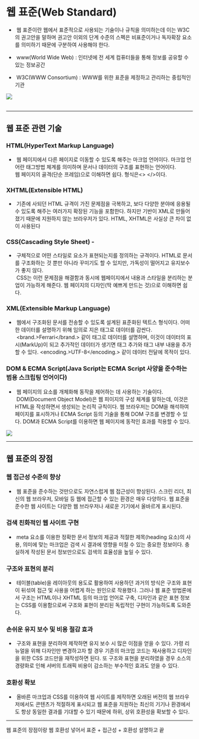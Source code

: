 # 웹 표준(Web Standard)<br>
- &nbsp;웹 표준이란 웹에서 표준적으로 사용되는 기술이나 규칙을 의미하는데 이는 W3C의 권고안을 말하며 권고안 이외의
단계 수준의 스펙은 비표준이거나 독자확장 요소를 의미하기 때문에 구분하여 사용해야 한다.

- &nbsp;www(World Wide Web) : 인터넷에 전 세계 컴퓨터들을 통해 정보를 공유할 수 있는 정보공간	

- &nbsp;W3C(WWW Consortium) : WWW를 위한 표준을 제정하고 관리하는 중립적인 기관

![](https://seulbinim.github.io/WSA/images/standards/process.png)<br><br>

------------------------------------

## 웹 표준 관련 기술 
### HTML(HyperText Markup Language) 
- &nbsp;웹 페이지에서 다른 페이지로 이동할 수 있도록 해주는 마크업 언어이다. 마크업 언어란 태그방법 체계를 의미하며 문서나 데이터의 구조를 표현하는 언어이다.<br>웹 페이지의 골격(단순 프레임)으로 이해하면 쉽다. 형식은<> </>이다. 
        
### XHTML(Extensible HTML)
- &nbsp;기존에 사되던 HTML 규격이 가진 문제점을 극복하고, 보다 다양한 분야에 응용될 수 있도록 해주는 여러가지 확장된 기능을 포함한다. 하지만 기반이 XML로 만들어졌기 때문에 지원하지 않는 브라우저가 있다. HTML, XHTML은 사실상 큰 차이 없이 사용된다
				

### CSS(Cascading Style Sheet) -
- &nbsp;구체적으로 어떤 스타일로 요소가 표현되는지를 정의하는 규격이다. HTML로 문서를 구조화하는 것 뿐만 아니라 꾸미기도 할 수 있지만, 가독성이 떨어지고 유지보수가 좋지 않다.<br>&nbsp;CSS는 이런 문제점을 해결함과 동시에 웹페이지에서 내용과 스타일을 분리하는 분업이 가능하게 해준다. 웹 페이지의 디자인(딱 예쁘게 만드는 것)으로 이해하면 쉽다.


### XML(Extensible Markup Language) 
- &nbsp;웹에서 구조화된 문서를 전송할 수 있도록 설계된 표준화된 텍트스 형식이다. 어떠한 데이터를 설명하기 위해 임의로 지은 태그로 데이터를 감싼다.<br>&nbsp;<brand.>Ferrari</brand.> 같이 태그로 데이터를 설명하며, 이것이 데이터의 표시(MarkUp)이 되고 추가적인 데이터가 생기면 태그 추가와 태그 내부 내용을 추가할 수 있다. <encoding.>UTF-8</encoding.> 같이 데이터 전달에 목적이 있다.

### DOM & ECMA Script(Java Script는 ECMA Script 사양을 준수하는 범용 스크립팅 언어이다)
- &nbsp;웹 페이지의 요소를 개체화해 동작을 제어하는 데 사용하는 기술이다.<br>&nbsp;DOM(Document Object Model)은 웹 피이지의 구성 체계를 말하는데, 이것은 HTML을 작성하면서 생성되는 논리적 규칙이다. 웹 브라우저는 DOM을 해석하여 페이지를 표시하거나 ECMA Script 등의 기술을 통해 DOM 구조를 변경할 수 있다. DOM과 ECMA Script를 이용하면 웹 페이지에 동적인 효과를 적용할 수 있다.

![](https://mblogthumb-phinf.pstatic.net/20150611_102/weebee__1434008410924nK1J7_JPEG/web5_1.jpg?type=w2)

------------------------------

## 웹 표준의 장점

### 웹 접근성 수준의 향상
- &nbsp;웹 표준을 준수하는 것만으로도 자연스럽게 웹 접근성이 향상된다. 스크린 리더, 최신의 웹 브라우저, 모바일 등 웹에 접근할 수 있는 환경은 매우 다양하다. 웹 표준을 준수한 웹 사이트는 다양한 웹 브라우저나 새로운 기기에서 올바르게 표시된다.

### 검색 친화적인 웹 사이트 구현
- &nbsp;meta 요소를 이용한 정확한 문서 정보의 제공과 적절한 제목(heading 요소)의 사용, 의미에 맞는 마크업은 검색 시 결과에 영향을 미칠 수 있는 중요한 정보이다. 충실하게 작성된 문서 정보만으로도 검색의 효율성을 높일 수 있다.

### 구조와 표현의 분리
- &nbsp;테이블(table)을 레이아웃의 용도로 활용하여 사용하던 과거의 방식은 구조와 표현이 뒤섞여 접근 및 사용을 어렵게 하는 원인으로 작용했다. 그러나 웹 표준 방법론에서 구조는 HTML이나 XHTML 등의 마크업 언어로 구축, 디자인과 같은 표현 정보는 CSS를 이용함으로써 구조와 표현이 분리된 독립적인 구현이 가능하도록 도와준다.

### 손쉬운 유지 보수 및 비용 절감 효과
- &nbsp;구조와 표현을 분리하여 제작하면 유지 보수 시 많은 이점을 얻을 수 있다. 가령 리뉴얼을 위해 다자인만 변경하고자 할 경우 기존의 마크업 코드는 재사용하고 디자인을 위한 CSS 코드만을 재작성하면 된다. 또 구조와 표현을 분리하였을 경우 소스의 경량화로 인해 서버의 트래픽 비용이 감소하는 부수적인 효과도 얻을 수 있다.

### 호환성 확보
- &nbsp;올바른 마크업과 CSS를 이용하여 웹 사이트를 제작하면 오래된 버전의 웹 브라우저에서도 콘텐츠가 적절하게 표시되고 웹 표준을 지원하는 최신의 기기나 환경에서도 항상 동일한 결과를 기대할 수 있기 때문에 하위, 상위 호환성을 확보할 수 있다.

----------------------
 웹 표준의 장점이랑 웹 호환성 넣어서 표준 + 접근성 + 호환성 설명하고 끝













